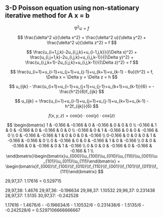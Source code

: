 ## 3-D Poisson equation using non-stationary iterative method for A x = b

$$ \nabla^2 u = f $$

$$ \frac{\delta^2 u}{\delta x^2} + \frac{\delta^2 u}{\delta y^2} + \frac{\delta^2 u}{\delta z^2} = f $$

$$ \frac{u_{i+1,j,k}-2u_{i,j,k}+u_{i-1,j,k}}{(\Delta x)^2} + \frac{u_{i,j+1,k}-2u_{i,j,k}+u_{i,j,k-1}}{(\Delta y)^2} + \frac{u_{i,j,k+1}-2u_{i,j,k}+u_{i,j,k-1}}{(\Delta z)^2} = f $$

$$ \frac{u_{i+1}+u_{i-1}+u_{j+1}+u_{j-1}+u_{k+1}+u_{k-1} - 6u}{h^2} = f, \Delta x = \Delta y = \Delta z = h $$

$$ u_{ijk} - \frac{u_{i+1}+u_{i-1}+u_{j+1}+u_{j-1}+u_{k+1}+u_{k-1}}{6} = - \frac{h^2}{6}f_{ijk} $$

$$ u_{ijk} = \frac{u_{i+1}+u_{i-1}+u_{j+1}+u_{j-1}+u_{k+1}+u_{k-1} - h^2f_{ijk}}{6} $$

$$ f(x,y,z) = cos(x) \cdot cos(y) \cdot cos(z) $$

$$ \begin{bmatrix}
    1 & -0.166 & -0.166 & 0 & -0.166 & 0 & 0 & 0 \\
    -0.166 & 1 & 0 & -0.166 & 0 & -0.166 & 0 & 0 \\
    -0.166 & 0 & 1 & -0.166 & 0 & 0 & -0.166 & 0 \\
    0 & -0.166 & -0.166 & 1 & 0 & 0 & 0 & -0.166 \\
    0-0.166 & 0 & 0 & 0 & 1 & -0.166 & -0.166 & 0 \\
    0 & -0.166 & 0 & 0 & -0.166 & 1 & 0 & -0.166 \\
    0 & 0 & -0.166 & 0 & -0.166 & 0 & 1 & -0.166 \\
    0 & 0 & 0 & -0.166 & 0 & -0.166 & -0.166 & 1 \\
    \end{bmatrix}\begin{bmatrix}u_{000}\\u_{100}\\u_{010}\\u_{110}\\u_{001}\\u_{101}\\u_{011}\\u_{111}\end{bmatrix} = \begin{bmatrix}f_{000}\\f_{100}\\f_{010}\\f_{110}\\f_{001}\\f_{101}\\f_{011}\\f_{111}\end{bmatrix} $$


29,97,37: 1.17616	=	0.529715

29,97,38: 1.4676
29,97,36: -0.196634
29,98,37: 1.10532
29,96,37: 0.231438
28,97,37: 1.5135
30,97,37: -0.242528

1.17616 - 1.4676/6 - -0.196634/6 - 1.10532/6 - 0.231438/6 - 1.5135/6 - -0.242528/6 = 0.5297106666666667